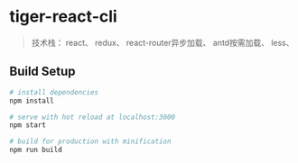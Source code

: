 # tiger-react-cli
> 技术栈：
> react、
> redux、
> react-router异步加载、
> antd按需加载、
> less、

## Build Setup

``` bash
# install dependencies
npm install

# serve with hot reload at localhost:3000
npm start

# build for production with minification
npm run build

```

